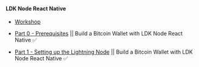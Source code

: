#### LDK Node React Native 
- [Workshop](https://github.com/LtbLightning/ldk-node-rn-workshop)

- [Part 0 - Prerequisites](https://www.youtube.com/watch?v=aeIps-OOS3o) || Build a Bitcoin Wallet with LDK Node React Native ✅
- [Part 1 - Setting up the Lightning Node](https://www.youtube.com/watch?v=9UsVv-utKeg) || Build a Bitcoin Wallet with LDK Node React Native ✅

